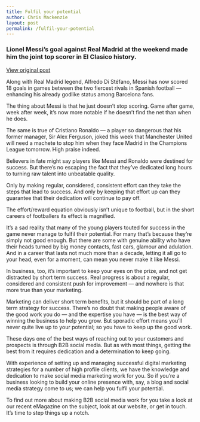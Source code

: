 ```yaml
---
title: Fulfil your potential
author: Chris Mackenzie
layout: post
permalink: /fulfil-your-potential
---
```


### Lionel Messi’s goal against Real Madrid at the weekend made him the joint top scorer in El Clasico history. 

<div class="download-box">
    <a href="//asabell.co.uk/fulfil-your-potential" target="_blank">View original post</a>
</div>

Along with Real Madrid legend, Alfredo Di Stéfano, Messi has now scored 18 goals in games between the two fiercest rivals in Spanish football — enhancing his already godlike status among Barcelona fans.

The thing about Messi is that he just doesn’t stop scoring. Game after game, week after week, it’s now more notable if he doesn’t find the net than when he does.

The same is true of Cristiano Ronaldo — a player so dangerous that his former manager, Sir Alex Ferguson, joked this week that Manchester United will need a machete to stop him when they face Madrid in the Champions League tomorrow. High praise indeed.

Believers in fate might say players like Messi and Ronaldo were destined for success. But there’s no escaping the fact that they’ve dedicated long hours to turning raw talent into unbeatable quality.

Only by making regular, considered, consistent effort can they take the steps that lead to success. And only by keeping that effort up can they guarantee that their dedication will continue to pay off.

The effort/reward equation obviously isn’t unique to football, but in the short careers of footballers its effect is magnified.

It’s a sad reality that many of the young players touted for success in the game never manage to fulfil their potential. For many that’s because they’re simply not good enough. But there are some with genuine ability who have their heads turned by big money contacts, fast cars, glamour and adulation. And in a career that lasts not much more than a decade, letting it all go to your head, even for a moment, can mean you never make it like Messi.

In business, too, it’s important to keep your eyes on the prize, and not get distracted by short term success. Real progress is about a regular, considered and consistent push for improvement — and nowhere is that more true than your marketing.

Marketing can deliver short term benefits, but it should be part of a long term strategy for success. There’s no doubt that making people aware of the good work you do — and the expertise you have — is the best way of winning the business to help you grow. But sporadic effort means you’ll never quite live up to your potential; so you have to keep up the good work.

These days one of the best ways of reaching out to your customers and prospects is through B2B social media. But as with most things, getting the best from it requires dedication and a determination to keep going.

With experience of setting up and managing successful digital marketing strategies for a number of high profile clients, we have the knowledge and dedication to make social media marketing work for you. So if you’re a business looking to build your online presence with, say, a blog and social media strategy come to us; we can help you fulfil your potential.

To find out more about making B2B social media work for you take a look at our recent eMagazine on the subject, look at our website, or get in touch. It’s time to step things up a notch.
